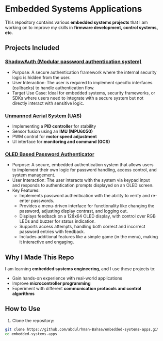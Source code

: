 # Embedded Systems Applications  

This repository contains various **embedded systems projects** that I am working on to improve my skills in **firmware development, control systems, etc**.  

## Projects Included  
### [ShadowAuth (Modular password authentication system)](shadow_auth/)
- Purpose: A secure authentication framework where the internal security logic is hidden from the user.
- User Interaction: The user is required to implement specific interfaces (callbacks) to handle authentication flow.
- Target Use Case: Ideal for embedded systems, security frameworks, or SDKs where users need to integrate with a secure system but not directly interact with sensitive logic.

### [Unmanned Aerial System (UAS)](uas/)
- Implementing a **PID controller** for stability  
- Sensor fusion using an **IMU (MPU6050)**  
- PWM control for **motor speed adjustment**   
- UI interface for **monitoring and command (GCS)**

### [OLED Based Password Authenticator](oled_based_password_authenticator/)
- Purpose: A secure, embedded authentication system that allows users to implement their own logic for password handling, access control, and system management.
- User Interaction: The user interacts with the system via keypad input and responds to authentication prompts displayed on an OLED screen.
- Key Features:
    - Implements password authentication with the ability to verify and re-enter passwords.
    - Provides a menu-driven interface for functionality like changing the password, adjusting display contrast, and logging out.
    - Displays feedback on a 128x64 OLED display, with control over RGB LEDs and buzzer for status indication.
    - Supports access attempts, handling both correct and incorrect password entries with feedback.
    - Includes additional features like a simple game (in the menu), making it interactive and engaging.



## Why I Made This Repo  
I am learning **embedded systems engineering**, and I use these projects to:  
- Gain hands-on experience with real-world applications  
- Improve **microcontroller programming**  
-  Experiment with different **communication protocols and control algorithms**  

## How to Use  
1. Clone the repository:  
```bash
git clone https://github.com/abdulrhman-Bahaa/embedded-systems-apps.git
cd embedded-systems-apps
